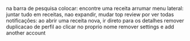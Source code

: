 na barra de pesquisa colocar: encontre uma receita
arrumar menu lateral: juntar tudo em receitas, nao expandir, mudar top review por ver todas
notificações: ao abrir uma receita nova, ir direto para os detalhes
remover duplicacao de perfil ao clicar no proprio nome
remover settings e add another account
